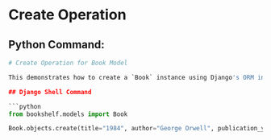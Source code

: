 # Create Operation

## Python Command:

```python
# Create Operation for Book Model

This demonstrates how to create a `Book` instance using Django's ORM in the Django shell.

## Django Shell Command

```python
from bookshelf.models import Book

Book.objects.create(title="1984", author="George Orwell", publication_year=1949)
